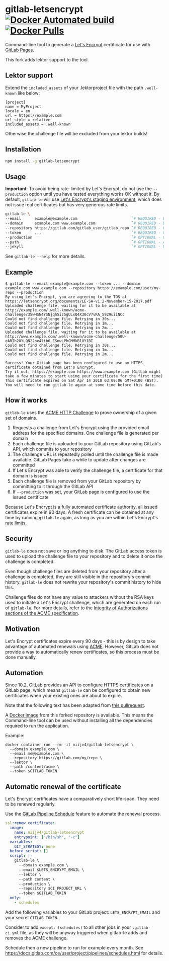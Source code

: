 # gitlab-letsencrypt  [![Docker Automated build](https://img.shields.io/docker/automated/niijv4/gitlab-letsencrypt.svg)](https://hub.docker.com/r/niijv4/gitlab-letsencrypt/) [![Docker Pulls](https://img.shields.io/docker/pulls/niijv4/gitlab-letsencrypt.svg)](https://hub.docker.com/r/niijv4/gitlab-letsencrypt/)

Command-line tool to generate a [Let's Encrypt](https://letsencrypt.org) certificate for use with [GitLab Pages](https://pages.gitlab.io/).

This fork adds lektor support to the tool.

## Lektor support

Extend the `included_assets` of your .lektorproject file with the path `.well-known` like below:

```
[project]
name = MyProject
locale = en
url = https://example.com
url_style = relative
included_assets = .well-known
```
Otherwise the challenge file will be excluded from your lektor builds!

## Installation

```sh
npm install -g gitlab-letsencrypt
```

## Usage

**Important**: To avoid being rate-limited by Let's Encrypt, do not use the `--production` option until you have tested everything works OK without it.
By default, `gitlab-le` will use [Let's Encrypt's staging environment](https://letsencrypt.org/docs/staging-environment/), which does not issue real certificates but has very generous rate limits.

```sh
gitlab-le \
--email      example@example.com                        `# REQUIRED - Let's Encrypt email address` \
--domain     example.com www.example.com                `# REQUIRED - Domain(s) that the cert will be issued for (separated by spaces)` \
--repository https://gitlab.com/gitlab_user/gitlab_repo `# REQUIRED - Full URL to your GitLab repository` \
--token      ...                                        `# REQUIRED - GitLab personal access token, see https://gitlab.com/profile/personal_access_tokens` \
--production                                            `# OPTIONAL - Obtain a real certificate instead of a dummy one and configure your repository to use it`
--path                                                  `# OPTIONAL - Absolute path in your repository where challenge files should be uploaded`
--jekyll                                                `# OPTIONAL - Upload challenge files with a Jekyll-compatible YAML front matter` \
```

See `gitlab-le --help` for more details.

## Example

```
$ gitlab-le --email example@example.com --token ... --domain example.com www.example.com --repository https://example.com/user/my-repo --production
By using Let's Encrypt, you are agreeing to the TOS at https://letsencrypt.org/documents/LE-SA-v1.2-November-15-2017.pdf
Uploaded challenge file, waiting for it to be available at http://example.com/.well-known/acme-challenge/35wHSN4YSNjqh5iz5gULxQ4X30cV7vRA_S929uiiNCc
Could not find challenge file. Retrying in 30s...
Could not find challenge file. Retrying in 1m...
Could not find challenge file. Retrying in 2m...
Uploaded challenge file, waiting for it to be available at http://www.example.com/.well-known/acme-challenge/50U-eARIh2OYLQN22oe4lib6_ESnwLPhCMMkBlUY1BI
Could not find challenge file. Retrying in 30s...
Could not find challenge file. Retrying in 1m...
Could not find challenge file. Retrying in 2m...

Success! Your GitLab page has been configured to use an HTTPS certificate obtained from Let's Encrypt.
Try it out: https://example.com https://www.example.com (GitLab might take a few minutes to start using your certificate for the first time)
This certificate expires on Sat Apr 14 2018 03:09:06 GMT+0100 (BST). You will need to run gitlab-le again at some time before this date.
```

## How it works

`gitlab-le` uses the [ACME HTTP Challenge](https://tools.ietf.org/html/draft-ietf-acme-acme-09#section-8.3) to prove ownership of a given set of domains.

1. Requests a challenge from Let's Encrypt using the provided email address for the specified domains. One challenge file is generated per domain
2. Each challenge file is uploaded to your GitLab repository using GitLab's API, which commits to your repository
3. The challenge URL is repeatedly polled until the challenge file is made available. GitLab Pages take a while to update after changes are committed
4. If Let's Encrypt was able to verify the challenge file, a certificate for that domain is issued
5. Each challenge file is removed from your GitLab repository by committing to it through the GitLab API
6. If `--production` was set, your GitLab page is configured to use the issued certificate

Because Let's Encrypt is a fully automated certificate authority, all issued certificates expire in 90 days.
A fresh certificate can be obtained at any time by running `gitlab-le` again, as long as you are within Let's Encrypt's [rate limits](https://letsencrypt.org/docs/rate-limits/).

## Security

`gitlab-le` does not save or log anything to disk.
The GitLab access token is used to upload the challenge file to your repository and to delete it once the challenge is completed.

Even though challenge files are deleted from your repository after a challenge is completed, they are still visible in the repository's commit history.
`gitlab-le` does not rewrite your repository's commit history to hide this.

Challenge files do not have any value to attackers without the RSA keys used to initiate a Let's Encrypt challenge, which are generated on each run of `gitlab-le`.
For more details, refer to the [Integrity of Authorizations sections of the ACME specification](https://tools.ietf.org/html/draft-ietf-acme-acme-09#section-10.2).

## Motivation

Let's Encrypt certificates expire every 90 days - this is by design to take advantage of automated renewals using [ACME](https://tools.ietf.org/html/draft-ietf-acme-acme-01).
However, GitLab does not provide a way to automatically renew certificates, so this process must be done manually.

## Automation

Since 10.2, GitLab provides an API to configure HTTPS certificates on a GitLab page, which means `gitlab-le` can be configured to obtain new certificates when your existing ones are about to expire.

Note that the following text has been adapted from [this pullrequest](https://github.com/rolodato/gitlab-letsencrypt/pull/36).

A [Docker image](https://hub.docker.com/r/niijv4/gitlab-letsencrypt/) from this forked repository is available.
This means the Command-line tool can be used without installing all the dependencies required to run the application.

Example:

```text
docker container run --rm -it niijv4/gitlab-letsencrypt \
  --domain example.com \
  --email me@example.com \
  --repository https://gitlab.com/my/repo \
  --lektor \
  --path /content/acme \
  --token $GITLAB_TOKEN
```

## Automatic renewal of the certificate

Let's Encrypt certificates have a comparatively short life-span.
They need to be renewed regularly.

Use the [GitLab Pipeline Schedule](https://docs.gitlab.com/ce/user/project/pipelines/schedules.html) feature to automate the renewal process.

```yaml
ssl:renew certificate:
  image:
    name: niijv4/gitlab-letsencrypt
    entrypoint: ["/bin/sh", "-c"]
  variables:
    GIT_STRATEGY: none
  before_script: []
  script: |-
    gitlab-le \
      --domain example.com \
      --email $LETS_ENCRYPT_EMAIL \
      --lektor \
      --path content \
      --production \
      --repository $CI_PROJECT_URL \
      --token $GITLAB_TOKEN
  only:
    - schedules
```

Add the following variables to your GitLab project: `LETS_ENCRYPT_EMAIL` and your secret `GITLAB_TOKEN`.

Consider to add `except: [schedules]` to all other jobs in your `.gitlab-ci.yml` file, as they will be anyway triggered when gitlab-le adds and removes the ACME challenge.

Schedule then a new pipeline to run for example every month.
See <https://docs.gitlab.com/ce/user/project/pipelines/schedules.html> for details.
